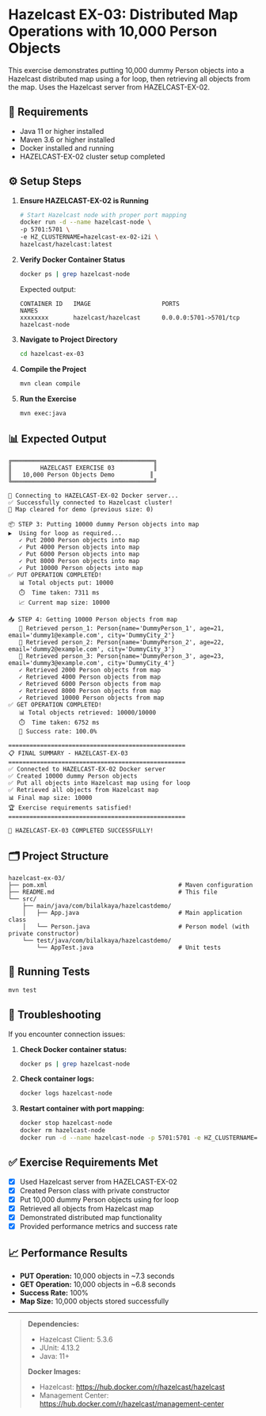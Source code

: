 # Hazelcast EX-03: Distributed Map Operations with 10,000 Person Objects

This exercise demonstrates putting 10,000 dummy Person objects into a Hazelcast distributed map using a for loop, then retrieving all objects from the map. Uses the Hazelcast server from HAZELCAST-EX-02.

## 🔧 Requirements

- Java 11 or higher installed
- Maven 3.6 or higher installed
- Docker installed and running
- HAZELCAST-EX-02 cluster setup completed

## ⚙️ Setup Steps

1. **Ensure HAZELCAST-EX-02 is Running**
   ```bash
   # Start Hazelcast node with proper port mapping
   docker run -d --name hazelcast-node \
   -p 5701:5701 \
   -e HZ_CLUSTERNAME=hazelcast-ex-02-i2i \
   hazelcast/hazelcast:latest
   ```

2. **Verify Docker Container Status**
   ```bash
   docker ps | grep hazelcast-node
   ```
   Expected output:
   ```
   CONTAINER ID   IMAGE                    PORTS                    NAMES
   xxxxxxxx       hazelcast/hazelcast      0.0.0.0:5701->5701/tcp   hazelcast-node
   ```

3. **Navigate to Project Directory**
   ```bash
   cd hazelcast-ex-03
   ```

4. **Compile the Project**
   ```bash
   mvn clean compile
   ```

5. **Run the Exercise**
   ```bash
   mvn exec:java
   ```

## 📊 Expected Output

```
╔════════════════════════════════════════╗
║        HAZELCAST EXERCISE 03           ║
║   10,000 Person Objects Demo          ║
╚════════════════════════════════════════╝

📡 Connecting to HAZELCAST-EX-02 Docker server...
✅ Successfully connected to Hazelcast cluster!
🧹 Map cleared for demo (previous size: 0)

📦 STEP 3: Putting 10000 dummy Person objects into map
▶️  Using for loop as required...
   ✓ Put 2000 Person objects into map
   ✓ Put 4000 Person objects into map
   ✓ Put 6000 Person objects into map
   ✓ Put 8000 Person objects into map
   ✓ Put 10000 Person objects into map
✅ PUT OPERATION COMPLETED!
   📊 Total objects put: 10000
   ⏱️  Time taken: 7311 ms
   📈 Current map size: 10000

📥 STEP 4: Getting 10000 Person objects from map
   📄 Retrieved person_1: Person{name='DummyPerson_1', age=21, email='dummy1@example.com', city='DummyCity_2'}
   📄 Retrieved person_2: Person{name='DummyPerson_2', age=22, email='dummy2@example.com', city='DummyCity_3'}
   📄 Retrieved person_3: Person{name='DummyPerson_3', age=23, email='dummy3@example.com', city='DummyCity_4'}
   ✓ Retrieved 2000 Person objects from map
   ✓ Retrieved 4000 Person objects from map
   ✓ Retrieved 6000 Person objects from map
   ✓ Retrieved 8000 Person objects from map
   ✓ Retrieved 10000 Person objects from map
✅ GET OPERATION COMPLETED!
   📊 Total objects retrieved: 10000/10000
   ⏱️  Time taken: 6752 ms
   🎯 Success rate: 100.0%

==================================================
📋 FINAL SUMMARY - HAZELCAST-EX-03
==================================================
✅ Connected to HAZELCAST-EX-02 Docker server
✅ Created 10000 dummy Person objects
✅ Put all objects into Hazelcast map using for loop
✅ Retrieved all objects from Hazelcast map
📊 Final map size: 10000
🏆 Exercise requirements satisfied!
==================================================

🎉 HAZELCAST-EX-03 COMPLETED SUCCESSFULLY!
```

## 🗂️ Project Structure

```
hazelcast-ex-03/
├── pom.xml                                     # Maven configuration
├── README.md                                   # This file
└── src/
    ├── main/java/com/bilalkaya/hazelcastdemo/
    │   ├── App.java                            # Main application class
    │   └── Person.java                         # Person model (with private constructor)
    └── test/java/com/bilalkaya/hazelcastdemo/
        └── AppTest.java                        # Unit tests
```

## 🧪 Running Tests

```bash
mvn test
```

## 🔧 Troubleshooting

If you encounter connection issues:

1. **Check Docker container status:**
   ```bash
   docker ps | grep hazelcast-node
   ```

2. **Check container logs:**
   ```bash
   docker logs hazelcast-node
   ```

3. **Restart container with port mapping:**
   ```bash
   docker stop hazelcast-node
   docker rm hazelcast-node
   docker run -d --name hazelcast-node -p 5701:5701 -e HZ_CLUSTERNAME=hazelcast-ex-02-i2i hazelcast/hazelcast:latest
   ```

## ✅ Exercise Requirements Met

- [x] Used Hazelcast server from HAZELCAST-EX-02
- [x] Created Person class with private constructor
- [x] Put 10,000 dummy Person objects using for loop
- [x] Retrieved all objects from Hazelcast map
- [x] Demonstrated distributed map functionality
- [x] Provided performance metrics and success rate

## 📈 Performance Results

- **PUT Operation:** 10,000 objects in ~7.3 seconds
- **GET Operation:** 10,000 objects in ~6.8 seconds  
- **Success Rate:** 100%
- **Map Size:** 10,000 objects stored successfully

---

> **Dependencies:**  
> - Hazelcast Client: 5.3.6  
> - JUnit: 4.13.2  
> - Java: 11+  
> 
> **Docker Images:**  
> - Hazelcast: https://hub.docker.com/r/hazelcast/hazelcast  
> - Management Center: https://hub.docker.com/r/hazelcast/management-center
